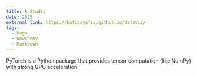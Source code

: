 ```yaml
---
title: R Studio
date: 2025
external_link: https://hafizsyafiq.github.io/dataviz/
tags:
  - Hugo
  - Wowchemy
  - Markdown
---
```


PyTorch is a Python package that provides tensor computation (like NumPy) with strong GPU acceleration.

<!--more-->
